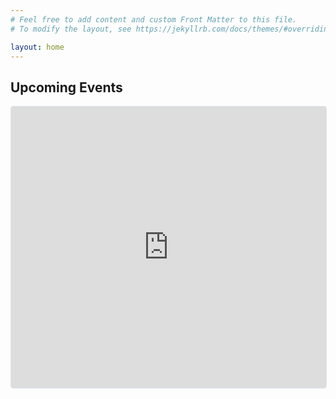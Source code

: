 ```yaml
---
# Feel free to add content and custom Front Matter to this file.
# To modify the layout, see https://jekyllrb.com/docs/themes/#overriding-theme-defaults

layout: home
---
```

<h2>Upcoming Events</h2>
<iframe src="https://lu.ma/embed/calendar/cal-hlguC5XZPDfQzqv/events?lt=light"
        width="100%"
        height="450"
        frameborder="0"
        style="border: 1px solid #bfcbda88; border-radius: 4px;"
        allowfullscreen=""
        aria-hidden="false"
        tabindex="0"></iframe>
